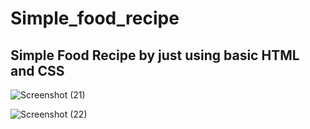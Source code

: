 # Simple_food_recipe
## Simple Food Recipe by just using basic HTML and CSS
![Screenshot (21)](https://github.com/user-attachments/assets/5df520df-07d6-4a27-874c-c72ba3ae1489)

![Screenshot (22)](https://github.com/user-attachments/assets/ee85614d-af34-4a49-a23f-85169b123bec)
